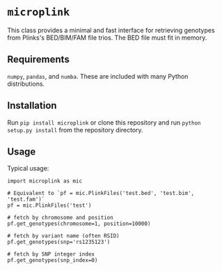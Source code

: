 `microplink`
===========

This class provides a minimal and fast interface for retrieving genotypes
from Plinks's BED/BIM/FAM file trios. The BED file must fit in memory.

Requirements
------------

`numpy`, `pandas`, and `numba`. These are included with many Python
distributions.

Installation
------------

Run `pip install microplink` or clone this repository and run `python setup.py
install` from the repository directory.

Usage
-----

Typical usage:

    import microplink as mic

    # Equivalent to `pf = mic.PlinkFiles('test.bed', 'test.bim', 'test.fam')`
    pf = mic.PlinkFiles('test')

    # fetch by chromosome and position
    pf.get_genotypes(chromosome=1, position=10000)

    # fetch by variant name (often RSID)
    pf.get_genotypes(snp='rs1235123')

    # fetch by SNP integer index
    pf.get_genotypes(snp_index=0)
